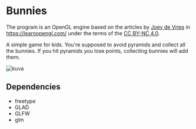 <h1>Bunnies</h1>

<p>The program is an OpenGL engine based on the articles by <a href="https://twitter.com/JoeyDeVriez">Joey de Vries</a> in <a href="https://learnopengl.com/">https://learnopengl.com/</a> under the terms of the <a href="https://creativecommons.org/licenses/by/4.0/">CC BY-NC 4.0</a>.</p>

<p>A simple game for kids. You're supposed to avoid pyramids and collect all the bunnies. If you hit pyramids you lose points, collecting bunnies will add them.</p>


![kuva](https://github.com/heissendo/Bunnies/assets/47637198/e8ce3fda-e219-4f21-8cd2-6368a90fd2c4)

<h2>Dependencies</h2>
<ul>
<li>freetype</li>
<li>GLAD</li>
<li>GLFW</li>
<li>glm</li>
</ul>
